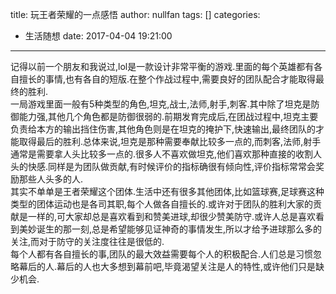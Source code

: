 title: 玩王者荣耀的一点感悟
author: nullfan
tags: []
categories:
  - 生活随想
date: 2017-04-04 19:21:00
---
记得以前一个朋友和我说过,lol是一款设计非常平衡的游戏.里面的每个英雄都有各自擅长的事情,也有各自的短版.在整个作战过程中,需要良好的团队配合才能取得最终的胜利.  
一局游戏里面一般有5种类型的角色,坦克,战士,法师,射手,刺客.其中除了坦克是防御能力强,其他几个角色都是防御很弱的.前期发育完成后,在团战过程中,坦克主要负责给本方的输出挡住伤害,其他角色则是在坦克的掩护下,快速输出,最终团队的才能取得最后的胜利.总体来说,坦克是那种需要奉献比较多一点的,而刺客,法师,射手通常是需要拿人头比较多一点的.很多人不喜欢做坦克,他们喜欢那种直接的收割人头的快感.同样是为团队做贡献,有时候评价的指标确很有倾向性,评价指标常常会奖励那些人头多的人.  
其实不单单是王者荣耀这个团体.生活中还有很多其他团体,比如篮球赛,足球赛这种类型的团体运动也是各司其职,每个人做各自擅长的.或许对于团队的胜利大家的贡献是一样的,可大家却总是喜欢看到和赞美进球,却很少赞美防守.或许人总是喜欢看到美妙诞生的那一刻,总是希望能够见证神奇的事情发生,所以才给予进球那么多的关注,而对于防守的关注度往往是很低的.  
每个人都有各自擅长的事,团队的最大效益需要每个人的积极配合.人们总是习惯忽略幕后的人.幕后的人也大多想到幕前吧,毕竟渴望关注是人的特性,或许他们只是缺少机会.  